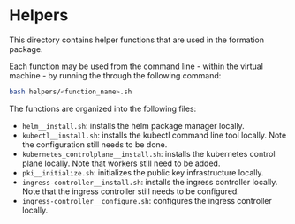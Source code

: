 # Helpers

This directory contains helper functions that are used in the formation package.

Each function may be used from the command line - within the virtual machine - by running the through the following command:

```bash
bash helpers/<function_name>.sh
```

The functions are organized into the following files:

- `helm__install.sh`: installs the helm package manager locally.
- `kubectl__install.sh`: installs the kubectl command line tool locally. Note the configuration still needs to be done.
- `kubernetes_controlplane__install.sh`: installs the kubernetes control plane locally. Note that workers still need to be added.
- `pki__initialize.sh`: initializes the public key infrastructure locally.
- `ingress-controller__install.sh`: installs the ingress controller locally. Note that the ingress controller still needs to be configured.
- `ingress-controller__configure.sh`: configures the ingress controller locally.
